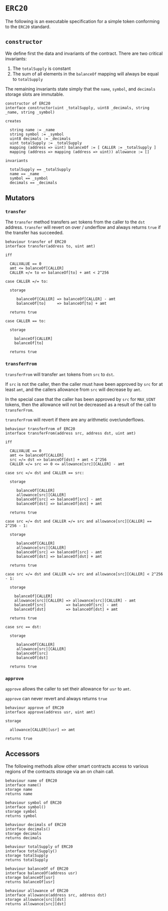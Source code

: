 # `ERC20`

The following is an executable specification for a simple token conforming to the `ERC20` standard.

## `constructor`

We define first the data and invariants of the contract. There are two critical invariants:

1. The `totalSupply` is constant
1. The sum of all elements in the `balanceOf` mapping will always be equal to `totalSupply`

The remaining invariants state simply that the `name`, `symbol`, and `decimals` storage slots are immutable.

```act
constructor of ERC20
interface constructor(uint _totalSupply, uint8 _decimals, string _name, string _symbol)

creates

  string name := _name
  string symbol := _symbol
  uint8 decimals := _decimals
  uint totalSupply := _totalSupply
  mapping (address => uint) balanceOf := [ CALLER := _totalSupply ]
  mapping (address => mapping (address => uint)) allowance := []

invariants

  totalSupply == _totalSupply
  name == _name
  symbol == _symbol
  decimals == _decimals
```

## Mutators

### `transfer`

The `transfer` method transfers `amt` tokens from the caller to the `dst` address.
`transfer` will revert on over / underflow and always returns `true` if the transfer has succeeded.

```act
behaviour transfer of ERC20
interface transfer(address to, uint amt)

iff

  CALLVALUE == 0
  amt <= balanceOf[CALLER]
  CALLER =/= to => balanceOf[to] + amt < 2^256

case CALLER =/= to:

  storage

     balanceOf[CALLER] => balanceOf[CALLER] - amt
     balanceOf[to]     => balanceOf[to] + amt

  returns true

case CALLER == to:

  storage

    balanceOf[CALLER]
    balanceOf[to]

  returns true
```

### `transferFrom`

`transferFrom` will transfer `amt` tokens from `src` to `dst`.

If `src` is not the caller, then the caller must have been approved by `src` for at least `amt`, and
the callers allowance from `src` will decrease by `amt`.

In the special case that the caller has been approved by `src` for `MAX_UINT` tokens, then the
allowance will not be decreased as a result of the call to `transferFrom`.

`transferFrom` will revert if there are any arithmetic over/underflows.

```act
behaviour transferFrom of ERC20
interface transferFrom(address src, address dst, uint amt)

iff

  CALLVALUE == 0
  amt <= balanceOf[CALLER]
  src =/= dst => balanceOf[dst] + amt < 2^256
  CALLER =/= src => 0 <= allowance[src][CALLER] - amt

case src =/= dst and CALLER == src:

  storage

     balanceOf[CALLER]
     allowance[src][CALLER]
     balanceOf[src] => balanceOf[src] - amt
     balanceOf[dst] => balanceOf[dst] + amt

  returns true

case src =/= dst and CALLER =/= src and allowance[src][CALLER] == 2^256 - 1:

  storage

     balanceOf[CALLER]
     allowance[src][CALLER]
     balanceOf[src] => balanceOf[src] - amt
     balanceOf[dst] => balanceOf[dst] + amt

  returns true

case src =/= dst and CALLER =/= src and allowance[src][CALLER] < 2^256 - 1:

  storage

    balanceOf[CALLER]
    allowance[src][CALLER] => allowance[src][CALLER] - amt
    balanceOf[src]         => balanceOf[src] - amt
    balanceOf[dst]         => balanceOf[dst] + amt

  returns true

case src == dst:

  storage

     balanceOf[CALLER]
     allowance[src][CALLER]
     balanceOf[src]
     balanceOf[dst]

  returns true
```

### `approve`

`approve` allows the caller to set their allowance for `usr` to `amt`.

`approve` can never revert and always returns `true`

```act
behaviour approve of ERC20
interface approve(address usr, uint amt)

storage

  allowance[CALLER][usr] => amt

returns true
```

## Accessors

The following methods allow other smart contracts access to various regions of the contracts storage via an on chain call.

```act
behaviour name of ERC20
interface name()
storage name
returns name
```

```act
behaviour symbol of ERC20
interface symbol()
storage symbol
returns symbol
```

```act
behaviour decimals of ERC20
interface decimals()
storage decimals
returns decimals
```

```act
behaviour totalSupply of ERC20
interface totalSupply()
storage totalSupply
returns totalSupply
```

```act
behaviour balanceOf of ERC20
interface balanceOf(address usr)
storage balanceOf[usr]
returns balanceOf[usr]
```

```act
behaviour allowance of ERC20
interface allowance(address src, address dst)
storage allowance[src][dst]
returns allowance[src][dst]
```

